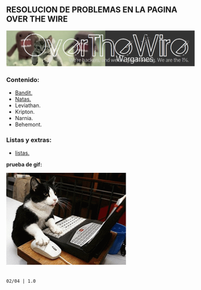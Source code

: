 ## RESOLUCION DE PROBLEMAS EN LA PAGINA OVER THE WIRE

![overthewire](/images/otw.png)  

### Contenido: 

- [Bandit.](content/bandit.md)  
- [Natas.](content/natas.md)  
- Leviathan.  
- Kripton.  
- Narnia.  
- Behemont.  

### Listas y extras:
- [listas.](content/scores.md)

**prueba de gif:**

![gatoespera](/images/cat.gif)

<br>`02/04 | 1.0`